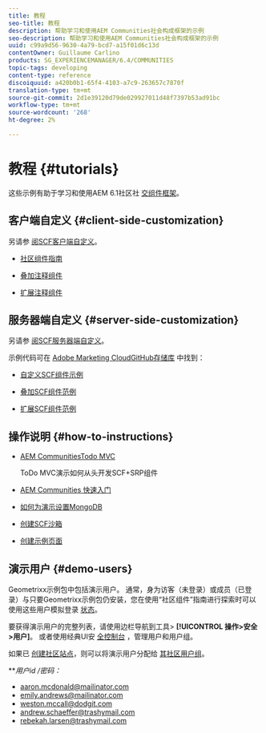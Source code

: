 ```yaml
---
title: 教程
seo-title: 教程
description: 帮助学习和使用AEM Communities社会构成框架的示例
seo-description: 帮助学习和使用AEM Communities社会构成框架的示例
uuid: c99a9d56-9630-4a79-bcd7-a15f01d6c13d
contentOwner: Guillaume Carlino
products: SG_EXPERIENCEMANAGER/6.4/COMMUNITIES
topic-tags: developing
content-type: reference
discoiquuid: a420b0b1-65f4-4103-a7c9-263657c7870f
translation-type: tm+mt
source-git-commit: 2d1e39120d79de029927011d48f7397b53ad91bc
workflow-type: tm+mt
source-wordcount: '268'
ht-degree: 2%

---
```



# 教程 {#tutorials}

这些示例有助于学习和使用AEM 6.1社区社 [交组件框架](scf.md)。

## 客户端自定义 {#client-side-customization}

另请参 [阅SCF客户端自定义](client-customize.md)。

* [社区组件指南](components-guide.md)

* [叠加注释组件](overlay-comments.md)

* [扩展注释组件](extend-comments.md)

## 服务器端自定义 {#server-side-customization}

另请参 [阅SCF服务器端自定义](server-customize.md)。

示例代码可在 [Adobe Marketing CloudGitHub存储库](https://github.com/Adobe-Marketing-Cloud) 中找到：

* [自定义SCF组件示例](https://github.com/Adobe-Marketing-Cloud/aem-scf-sample-components-customize)

* [叠加SCF组件范例](https://github.com/Adobe-Marketing-Cloud/aem-scf-sample-components-overlay)

* [扩展SCF组件范例](https://github.com/Adobe-Marketing-Cloud/aem-scf-sample-components-extension)

## 操作说明 {#how-to-instructions}

* [AEM CommunitiesTodo MVC](https://github.com/Adobe-Marketing-Cloud/aem-communities-todomvc-sample)

   ToDo MVC演示如何从头开发SCF+SRP组件

* [AEM Communities 快速入门](getting-started.md)

* [如何为演示设置MongoDB](demo-mongo.md)

* [创建SCF沙箱](an-scf-sandbox.md)

* [创建示例页面](create-sample-page.md)

## 演示用户 {#demo-users}

Geometrixx示例包中包括演示用户。 通常，身为访客（未登录）或成员（已登录）与只要Geometrixx示例包仍安装，您在使用“社区组件”指南进行探索时可以使用这些用户模拟登录 [状态](components-guide.md)。

要获得演示用户的完整列表，请使用边栏导航到工具> **[!UICONTROL 操作>安全>用户]**。 或者使用经典UI安 [全控制台](http://localhost:4502/useradmin) ，管理用户和用户组。

如果已 [创建社区站点](getting-started.md)，则可以将演示用户分配给 [其社区用户组](users.md)。

***用户id */*密码：***

* aaron.mcdonald@mailinator.com
* emily.andrews@mailinator.com
* weston.mccall@dodgit.com
* andrew.schaeffer@trashymail.com
* rebekah.larsen@trashymail.com
